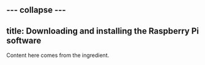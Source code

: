 --- collapse ---
---
title: Downloading and installing the Raspberry Pi software
---

Content here comes from the ingredient.

